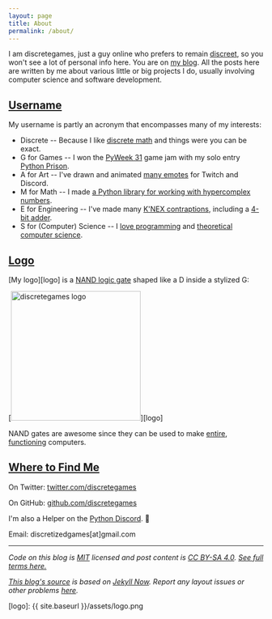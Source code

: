 ```yaml
---
layout: page
title: About
permalink: /about/
---
```


I am discretegames, just a guy online who prefers to remain
[discreet](https://www.merriam-webster.com/words-at-play/discreet-discrete-definitions-examples),
so you won't see a lot of personal info here. You are on [my blog](https://discretegames.github.io/).
All the posts here are written by me about various little or big projects I do,
usually involving computer science and software development.

## [Username](#username)

My username is partly an acronym that encompasses many of my interests:

- Discrete -- Because I like [discrete math](https://en.wikipedia.org/wiki/Discrete_mathematics)
and things were you can be exact.
- G for Games -- I won the [PyWeek 31](https://pyweek.org/31/) game jam with my solo entry
[Python Prison](https://pyweek.org/e/pythonprison/).
- A for Art -- I've drawn and animated [many emotes](https://www.behance.net/discretegames) for Twitch and Discord.
- M for Math -- I made [a Python library for working with hypercomplex numbers](https://pypi.org/project/hypercomplex/).
- E for Engineering -- I've made many
[K'NEX contraptions](https://www.youtube.com/channel/UC-3f_6STTSZk5yoCS3UC1Tw/videos),
including a [4-bit adder](https://youtu.be/1mxZ6jJ6iic).
- S for (Computer) Science -- I [love programming](https://github.com/discretegames?tab=repositories) and
[theoretical computer science](
https://cdn.discordapp.com/attachments/480162150225018891/868254314488016937/Complexity_Classes_v2.png).

## [Logo](#logo)

[My logo][logo] is a
[NAND logic gate](https://en.wikipedia.org/wiki/NAND_gate) shaped like a D inside a stylized G:

 <!-- markdownlint-disable MD033 -->
[<img src="{{ site.baseurl }}/assets/logo.png" alt="discretegames logo" style="width: 256px;"/>][logo]

NAND gates are awesome since they can be used to make [entire](https://nandgame.com/),
[functioning](https://www.nand2tetris.org/) computers.

## [Where to Find Me](#where-to-find-me)

On Twitter: [twitter.com/discretegames](https://twitter.com/discretegames)

On GitHub: [github.com/discretegames](https://github.com/discretegames)

I'm also a Helper on the [Python Discord](https://discord.com/invite/python). 🐍

Email: discretizedgames[at]gmail.com

---

*Code on this blog is [MIT](https://opensource.org/licenses/MIT) licensed and post content is
[CC BY-SA 4.0](https://creativecommons.org/licenses/by-sa/4.0/).
[See full terms here.](https://raw.githubusercontent.com/discretegames/discretegames.github.io/main/LICENSE.txt)*

*[This blog's source](https://github.com/discretegames/discretegames.github.io)
is based on [Jekyll Now](https://github.com/barryclark/jekyll-now).
Report any layout issues or other problems [here](https://github.com/discretegames/discretegames.github.io/issues).*

[logo]: {{ site.baseurl }}/assets/logo.png
